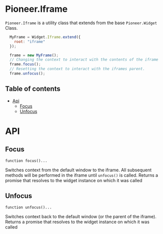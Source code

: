 Pioneer.Iframe
===========

`Pioneer.Iframe` is a utility class that extends from the base `Pioneer.Widget` Class.

```js
  MyFrame = Widget.Iframe.extend({
    root: "iframe"
  });

  frame = new MyFrame();
  // Changing the context to interact with the contents of the iframe
  frame.focus();
  // Resetting the context to interact with the iframes parent.
  frame.unfocus();
```

## Table of contents
  * [Api](#api)
    * [Focus](#focus)
    * [Unfocus](#unfocus)

# API

## Focus

  `function focus()...`

  Switches context from the default window to the iframe. All subsequent methods will be performed in the iframe until `unfocus()` is called.
  Returns a promise that resolves to the widget instance on which it was called

## Unfocus

  `function unfocus()...`

  Switches context back to the default window (or the parent of the iframe).
  Returns a promise that resolves to the widget instance on which it was called
